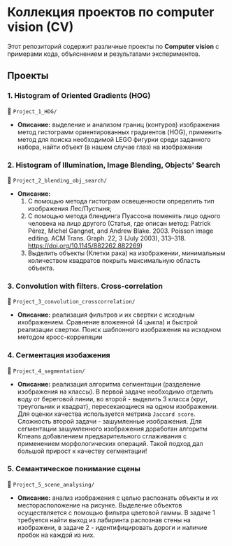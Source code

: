 # Коллекция проектов по computer vision (CV)  

Этот репозиторий содержит различные проекты по **Computer vision** с примерами кода, объяснением и результатами экспериментов.  


## Проекты  

### 1. Histogram of Oriented Gradients (HOG)
📁 `Project_1_HOG/`  
- **Описание:** выделение и анализом границ (контуров) изображения метод гистограмм ориентированных градиентов (HOG), применить метод для поиска необходимой LEGO фигурки среди заданного набора, найти объект (в нашем случае глаз) на изображении


### 2. Histogram of Illumination, Image Blending, Objects' Search
📁 `Project_2_blending_obj_search/`  
- **Описание:** 
    1) С помощью метода гистограм освещенности определить тип изображения Лес/Пустыня;
    2) С помощью метода блендинга Пуассона поменять лицо одного человека на лицо другого (Статья, где описан метод: Patrick Pérez, Michel Gangnet, and Andrew Blake. 2003. Poisson image editing. ACM Trans. Graph. 22, 3 (July 2003), 313–318. https://doi.org/10.1145/882262.882269)
    3) Выделить объекты (Клетки рака) на изображении, минимальным количеством квадратов покрыть максимальную область объекта.


### 3. Convolution with filters. Cross-correlation
📁 `Project_3_convolution_crosscorrelation/`  
- **Описание:** реализация фильтров и их свертки с исходным ихображением. Сравнение вложенной (4 цыкла) и быстрой реализации свертки. Поиск шаблонного изображения на исходном методом кросс-корреляции


### 4. Сегментация изобажения
📁 `Project_4_segmentation/`  
- **Описание:** реализация алгоритма сегментации (разделение изображения на классы). В первой задаче необходимо отделить воду от береговой линии, во второй - выделить 3 класса (круг, треугольник и квадрат), пересекающиеся на одном изображении. Для оценки качества используется метрика `Jaccard score`. Сложность второй задачи - зашумленные изображения. Для сегментации зашумленного изображения доработан алгоритм Kmeans добавлением предварительного сглаживания с применением морфологических операций. Такой подход дал большой прирост к качеству сегментации!


### 5. Семантическое понимание сцены
📁 `Project_5_scene_analysing/`  
- **Описание:** анализ изображения с целью распознать объекты и их месторасположение на рисунке. Выделение объектов осуществляется с помощью фильтра цветовой гаммы. В задаче 1 требуется найти выход из лабиринта распознав стены на изображени, в задаче 2 - идентифицировать дороги и наличие пробок на каждой из них.